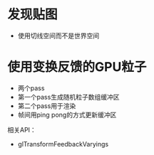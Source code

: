 # 发现贴图
- 使用切线空间而不是世界空间

# 使用变换反馈的GPU粒子
- 两个pass
- 第一个pass生成随机粒子数组缓冲区
- 第二个pass用于渲染
- 帧间用ping pong的方式更新缓冲区

相关API：
- glTransformFeedbackVaryings